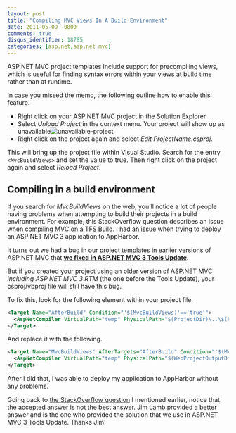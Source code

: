 ```yaml
---
layout: post
title: "Compiling MVC Views In A Build Environment"
date: 2011-05-09 -0800
comments: true
disqus_identifier: 18785
categories: [asp.net,asp.net mvc]
---
```

ASP.NET MVC project templates include support for precompiling views,
which is useful for finding syntax errors within your views at build
time rather than at runtime.

In case you missed the memo, the following outline how to enable this
feature.

-   Right click on your ASP.NET MVC project in the Solution Explorer
-   Select *Unload Project* in the context menu. Your project will show
    up as
    unavailable![unavailable-project](http://haacked.com/images/haacked_com/WindowsLiveWriter/MvcBuildViews-and_799B/unavailable-project_c749a0c0-18ef-4691-9937-2ab42753eecf.png "unavailable-project")
-   Right click on the project again and select *Edit
    ProjectName.csproj*.

This will bring up the project file within Visual Studio. Search for the
entry `<MvcBuildViews>` and set the value to true. Then right click on
the project again and select *Reload Project*.

Compiling in a build environment
--------------------------------

If you search for *MvcBuildViews* on the web, you’ll notice a lot of
people having problems when attempting to build their projects in a
build environment. For example, this StackOverflow question describes an
issue when [compiling MVC on a TFS
Build](http://stackoverflow.com/questions/2566215/allowdefinition-machinetoapplication-error-when-publishing-from-vs2010-but-onl "ASP.NET MVC 1.0 AfterBuilding Views fails on TFS Build").
I [had an
issue](http://twitter.com/#!/haacked/status/67424234015698944 "Deploying to AppHarbor")
when trying to deploy an ASP.NET MVC 3 application to AppHarbor.

It turns out we had a bug in our project templates in earlier versions
of ASP.NET MVC that **[we fixed in ASP.NET MVC 3 Tools
Update](http://haacked.com/archive/2011/04/12/introducing-asp-net-mvc-3-tools-update.aspx "ASP.NET MVC 3 Tools Update")**.

But if you created your project using an older version of ASP.NET MVC
*including ASP.NET MVC 3 RTM* (the one before the Tools Update), your
csproj/vbproj file will still have this bug.

To fix this, look for the following element within your project file:

```xml
<Target Name="AfterBuild" Condition="'$(MvcBuildViews)'=='true'">
  <AspNetCompiler VirtualPath="temp" PhysicalPath="$(ProjectDir)\..\$(ProjectName)" />
</Target>
```

And replace it with the following.

```xml
<Target Name="MvcBuildViews" AfterTargets="AfterBuild" Condition="'$(MvcBuildViews)'=='true'">
  <AspNetCompiler VirtualPath="temp" PhysicalPath="$(WebProjectOutputDir)" />
</Target>
```

After I did that, I was able to deploy my application to AppHarbor
without any problems.

Going back to [the StackOverflow
question](http://stackoverflow.com/questions/755645/asp-net-mvc-1-0-afterbuilding-views-fails-on-tfs-build "MVC TFS Build Fails")
I mentioned earlier, notice that the accepted answer is not the best
answer. [Jim Lamb](http://blogs.msdn.com/jimlamb "Jim Lamb") provided a
better answer and is the one who provided the solution that we use in
ASP.NET MVC 3 Tools Update. Thanks Jim!

